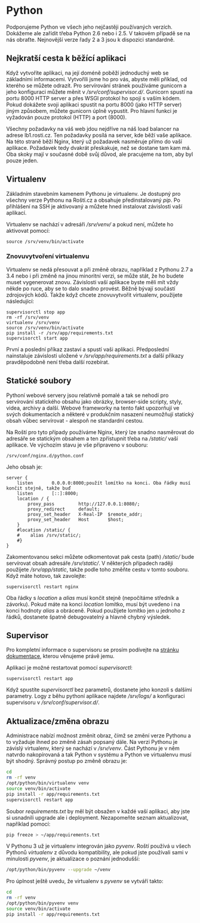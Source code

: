 # Python

Podporujeme Python ve všech jeho nejčastěji používaných verzích. Dokážeme ale zařídit třeba Python 2.6 nebo i 2.5. V takovém případě se na nás obraťte. Nejnovější verze řady 2 a 3 jsou k dispozici standardně.

## Nejkratší cesta k běžící aplikaci

Když vytvoříte aplikaci, na její doméně poběží jednoduchý web se základními informacemi. Vytvořili jsme ho pro vás, abyste měli příklad, od kterého se můžete odrazít. Pro servírování stránek používáme gunicorn a jeho konfiguraci můžete měnit v _/srv/conf/supervisor.d/_. Gunicorn spustí na portu 8000 HTTP server a přes WSGI protokol ho spojí s vaším kódem. Pokud dokážete svoji aplikaci spustit na portu 8000 (jako HTTP server) jiným způsobem, můžete gunicorn úplně vypustit. Pro hlavní funkci je vyžadován pouze protokol (HTTP) a port (8000).

Všechny požadavky na váš web jdou nejdříve na náš load balancer na adrese lb1.rosti.cz. Ten požadavky posílá na server, kde běží vaše aplikace. Na této straně běží Nginx, který už požadavek nasměruje přímo do vaší aplikace. Požadavek tedy dvakrát přeskakuje, než se dostane tam kam má. Oba skoky mají v současné době svůj důvod, ale pracujeme na tom, aby byl pouze jeden.


## Virtualenv

Základním stavebním kamenem Pythonu je virtualenv. Je dostupný pro všechny verze Pythonu na Roští.cz a obsahuje předinstalovaný _pip_. Po přihlášení na SSH je aktivovaný a můžete hned instalovat závislosti vaší aplikací.

Virtualenv se nachází v adresáři _/srv/venv/_ a pokud není, můžete ho aktivovat pomocí:

    source /srv/venv/bin/activate

### Znovuvytvoření virtualenvu

Virtualenv se nedá přesouvat a při změně obrazu, například z Pythonu 2.7 a 3.4 nebo i při změně na jinou minoritní verzi, se může stát, že ho budete muset vygenerovat znovu. Závislosti vaší aplikace byste měli mít vždy někde po ruce, aby se to dalo snadno provést. Běžně bývají součástí zdrojových kódů. Takže když chcete znovuvytvořit virtualenv, použijete následující:

```shell
supervisorctl stop app
rm -rf /srv/venv
virtualenv /srv/venv
source /srv/venv/bin/activate
pip install -r /srv/app/requirements.txt
supervisorctl start app
```

První a poslední příkaz zastaví a spustí vaši aplikaci. Předposlední nainstaluje závislosti uložené v _/srv/app/requirements.txt_ a další příkazy pravděpodobně není třeba další rozebírat.

## Statické soubory

Pythoní webové servery jsou relativně pomalé a tak se nehodí pro servírování statického obsahu jako obrázky, browser-side scripty, styly, videa, archivy a další. Webové frameworky na tento fakt upozorňují ve svých dokumentacích a některé v produkčním nasazení neumožňují statický obsah vůbec servírovat - alespoň ne standardní cestou.

Na Roští pro tyto případy používáme Nginx, který lze snadno nasměrovat do adresáře se statickým obsahem a ten zpřístupnit třeba na */static/* vaší aplikace. Ve výchozím stavu je vše připraveno v souboru:

    /srv/conf/nginx.d/python.conf

Jeho obsah je:

    server {
        listen       0.0.0.0:8000;použít lomítko na konci. Oba řádky musí končit stejně, takže buď
        listen       [::]:8000;
        location / {
            proxy_pass         http://127.0.0.1:8080/;
            proxy_redirect     default;
            proxy_set_header   X-Real-IP  $remote_addr;
            proxy_set_header   Host       $host;
        }
        #location /static/ {
        #    alias /srv/static/;
        #}
    }

Zakomentovanou sekci můžete odkomentovat pak cesta (path) */static/* bude servírovat obsah adresáře */srv/static/*. V některých případech raději použijete */srv/app/static*, takže podle toho změňte cestu v tomto souboru. Když máte hotovo, tak zavolejte:

    supervisorctl restart nginx

Oba řádky s *location* a *alias* musí končit stejně (nepočítáme středník a závorku). Pokud máte na konci *location* lomítko, musí být uvedeno i na konci hodnoty *alias* a obráceně. Pokud použijete lomítko jen u jednoho z řádků, dostanete špatně debugovatelný a hlavně chybný výsledek.

## Supervisor

Pro kompletní informace o supervisoru se prosím podívejte na [stránku dokumentace](../tools/supervisor.md), kterou věnujeme právě jemu.

Aplikaci je možné restartovat pomocí _supervisorctl_:

```shell
supervisorctl restart app
```

Když spustíte _supervisorctl_ bez parametrů, dostanete jeho konzoli s dalšími parametry. Logy z běhu pythoní aplikace najdete _/srv/logs/_ a konfiguraci supervisoru v _/srv/conf/supervisor.d/_.

## Aktualizace/změna obrazu

Administrace nabízí možnost změnit obraz, čímž se změní verze Pythonu a to vyžaduje ihned po změně zásah popsaný dále. Na verzi Pythonu je závislý virtualenv, který se nachází v */srv/venv*. Část Pythonu je v něm natvrdo nakopírovaná a tak Python v systému a Python ve virtualenvu musí být shodný. Správný postup po změně obrazu je:

```bash
cd
rm -rf venv
/opt/python/bin/virtualenv venv
source venv/bin/activate
pip install -r app/requirements.txt
supervisorctl restart app
```

Soubor *requirements.txt* by měl být obsažen v každé vaší aplikaci, aby jste si usnadnili upgrade ale i deployment. Nezapomeňte seznam aktualizovat, například pomocí:

```bash
pip freeze > ~/app/requirements.txt
```

V Pythonu 3 už je virtualenv integrován jako *pyvenv*. Roští používá u všech Pythonů *virtualenv* z důvodu kompatibility, ale pokud jste používali sami v minulosti *pyvenv*, je aktualizace o poznání jednodušší:

```bash
/opt/python/bin/pyvenv --upgrade ~/venv
```

Pro úplnost ještě uvedu, že virtualenv s *pyvenv* se vytváří takto:

```bash
cd
rm -rf venv
/opt/python/bin/pyvenv venv
source venv/bin/activate
pip install -r app/requirements.txt
```
